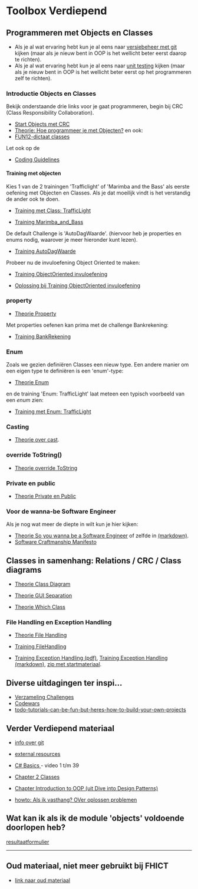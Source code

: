 # Toolbox Verdiepend

## Programmeren met Objects en Classes

+ Als je al wat ervaring hebt kun je al eens naar [versiebeheer met git](../process/git) kijken (maar als je nieuw bent in OOP is het wellicht beter eerst daarop te richten).
+ Als je al wat ervaring hebt kun je al eens naar [unit testing](unittesting) kijken (maar als je nieuw bent in OOP is het wellicht beter eerst op het programmeren zelf te richten).

### Introductie Objects en Classes

Bekijk onderstaande drie links voor je gaat programmeren,
begin bij CRC (Class Responsibility Collaboration).

+ [Start Objects met CRC](crc/readme.md)
+ [Theorie: Hoe programmeer je met Objecten?](theorie_Class.md)
en ook:
+ [FUN12-dictaat classes](theorie_FUN12_DictaatKlassen.pdf)

Let ook op de
+ [Coding Guidelines](../process/infoCodingGuidelines.md)


#### Training met objecten

Kies 1 van de 2 trainingen 'Trafficlight' of 'Marimba and the Bass'
als eerste oefening met Objecten en Classes. Als je dat moeilijk vindt is het verstandig de ander ook te doen.

+ [Training met Class: TrafficLight](exercise_Class_TrafficLight)

+ [Training Marimba_and_Bass](exercise_Marimba_and_Bass.pdf)

De default Challenge is 'AutoDagWaarde'.
(hiervoor heb je properties en enums nodig, waarover je meer hieronder kunt lezen).


+ [Training AutoDagWaarde](challenges/challenge_AutoDagWaarde)

Probeer nu de invuloefening Object Oriented te maken:

+ [Training ObjectOriented invuloefening](exerciseObjectOrientedOefening.pdf)

+ [Oplossing bij Training ObjectOriented invuloefening](solutionObjectOrientedOefening.pdf)


### property

+ [Theorie Property](theorie_Property.pdf)

Met properties oefenen kan prima met de challenge Bankrekening:

+ [Training BankRekening](challenges/challenge_Bankrekening)

### Enum

Zoals we gezien definiëren Classes een nieuw type.
Een andere manier om een eigen type te definiëren is een 'enum'-type:

+ [Theorie Enum](theorie_Enum.md)

en de training 'Enum: TrafficLight' laat meteen een typisch voorbeeld van een *enum* zien:

+ [Training met Enum: TrafficLight](exercise_Enum_TrafficLight.md)



### Casting

+ [Theorie over cast](theorie_Cast).


### override ToString()

+ [Theorie override ToString](theorie_OverrideToString.pdf)

### Private en public

+ [Theorie Private en Public](theorie_PrivatePublic.pdf)

### Voor de wanna-be Software Engineer

Als je nog wat meer de diepte in wilt kun je hier kijken:

+ [Theorie So you wanna be a Software Engineer](theorie_AdvancedSoftwareEngineering.pdf) of zelfde in [(markdown)](theorie_AdvancedSoftwareEngineering.md).
+ [Software Craftmanship Manifesto](http://manifesto.softwarecraftsmanship.org/)




## Classes in samenhang: Relations / CRC / Class diagrams

+ [Theorie Class Diagram](theorie_ClassDiagram.pdf)

+ [Theorie GUI Separation](theorie_GuiSeparation.pdf)

+ [Theorie Which Class](theorie_WhichClass.pdf)



### File Handling en Exception Handling

+ [Theorie File Handling](theorie_FileHandling.pdf)

+ [Training FileHandling](challenges/challengeFileHandling.pdf)

+ [Training Exception Handling (pdf)](challenges/challengeExceptionHandling.pdf),
[Training Exception Handling (markdown)](challenges/challengeExceptionHandling.md),
[zip met startmateriaal](challenges/challengeException-Naamgenerator.zip).


## Diverse uitdagingen ter inspi...

+ [Verzameling Challenges](challenges)
+ [Codewars](https://www.codewars.com/?language=csharp)
+ [todo-tutorials-can-be-fun-but-heres-how-to-build-your-own-projects](https://www.freecodecamp.org/news/todo-tutorials-can-be-fun-but-heres-how-to-build-your-own-projects-from-scratch-de6838fa9f23/)


## Verder Verdiepend materiaal

+ [info over git](https://stasemsoft.github.io/softwarematerial/docs/process/infoENGit.pdf)

+ [external resources](https://stasemsoft.github.io/softwarematerial/docs/process/infoExternalResources.pdf)

+ [C# Basics ](https://www.youtube.com/playlist?list=PLYMOUCVo86jGzNXPgyKB-B1IvE1LoXKi6) - video 1 t/m 39  

+ [Chapter 2 Classes](https://git.fhict.nl/I872272/ProgrammingChallenges/blob/master/Documentation/OOP.pdf)  

+ [Chapter Introduction to OOP (uit Dive into Design Patterns)](https://git.fhict.nl/I872272/ProgrammingChallenges/blob/master/Documentation/Dive%20into%20design%20patterns%20-%20chapter%20Introduction%20to%20OOP.pdf)  

+ [howto: Als ik vasthang? OVer oplossen problemen](https://stasemsoft.github.io/softwarematerial/docs/process/knowProgrammerSearchScheme)

## Wat kan ik als ik de module 'objects' voldoende doorlopen heb?

[resultaatformulier](resultaatformulier)

---
## Oud materiaal, niet meer gebruikt bij FHICT

+ [link naar oud materiaal](old.md)

